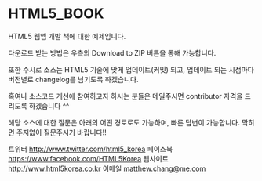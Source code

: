 HTML5_BOOK
==========

HTML5 웹앱 개발 책에 대한 예제입니다.

다운로드 받는 방법은 우측의 Download to ZIP 버튼을 통해 가능합니다.

또한 수시로 소스는 HTML5 기술에 맞게 업데이트(커밋) 되고, 업데이트 되는 시점마다 버전별로 changelog를 남기도록 하겠습니다.

혹여나 소스코드 개선에 참여하고자 하시는 분들은 메일주시면 contributor 자격을 드리도록 하겠습니다 ^^

해당 소스에 대한 질문은 아래의 어떤 경로로도 가능하며, 빠른 답변이 가능합니다. 막히면 주저없이 질문주시기 바랍니다!!

트위터 http://www.twitter.com/html5_korea 
페이스북 https://www.facebook.com/HTML5Korea 
웹사이트 http://www.html5korea.co.kr
이메일 matthew.chang@me.com
